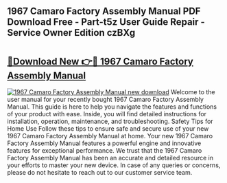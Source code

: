 ## 1967 Camaro Factory Assembly Manual PDF Download Free - Part-t5z User Guide Repair - Service Owner Edition czBXg

# <h2><a href="http://bc3189.oget.top/?id=1967+Camaro+Factory+Assembly+Manual">🔗Download New 👉🔴 1967 Camaro Factory Assembly Manual</a></h2>

[![1967 Camaro Factory Assembly Manual new download](https://i.imgur.com/5g1atiW.png)](http://bc3189.oget.top/?id=1967+Camaro+Factory+Assembly+Manual)
Welcome to the user manual for your recently bought 1967 Camaro Factory Assembly Manual. This guide is here to help you navigate the features and functions of your product with ease. Inside, you will find detailed instructions for installation, operation, maintenance, and troubleshooting. Safety Tips for Home Use Follow these tips to ensure safe and secure use of your new 1967 Camaro Factory Assembly Manual at home. Your new 1967 Camaro Factory Assembly Manual features a powerful engine and innovative features for exceptional performance. We trust that the 1967 Camaro Factory Assembly Manual has been an accurate and detailed resource in your efforts to master your new device. In case of any queries or concerns, please do not hesitate to reach out to our customer service team.
